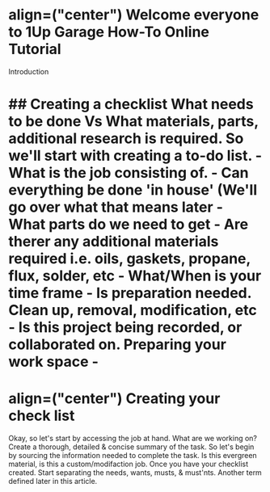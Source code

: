<div>
  <h1> align=("center") Welcome everyone to 1Up Garage How-To Online Tutorial </h1>
</div>

<p> Introduction </p>
<h1> ## Creating a checklist
What needs to be done Vs What materials, parts, additional research is required. 
So we'll start with creating a to-do list.
    - What is the job consisting of.
    - Can everything be done 'in house' (We'll go over what that means later
    - What parts do we need to get
    - Are therer any additional materials required i.e. oils, gaskets, propane, flux, solder, etc
    - What/When is your time frame
    - Is preparation needed. Clean up, removal, modification, etc
    - Is this project being recorded, or collaborated on. Preparing your work space
    -
  </h1>

<div>
  <h1>
    align=("center")
    Creating your check list
  </h1>
Okay, so let's start by accessing the job at hand. What are we working on? Create a thorough, detailed & concise summary of the task.
So let's begin by sourcing the information needed to complete the task. Is this evergreen material, is this a custom/modifaction job.
Once you have your checklist created. Start separating the needs, wants, musts, & must'nts. Another term defined later in this article.
